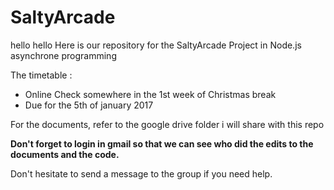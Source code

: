 # SaltyArcade
hello hello
Here is our repository for the SaltyArcade Project in Node.js asynchrone programming

The timetable :
  * Online Check somewhere in the 1st week of Christmas break
  * Due for the 5th of january 2017
  

For the documents, refer to the google drive folder i will share with this repo

**Don't forget to login in gmail so that we can see who did the edits to the documents and the code.**

Don't hesitate to send a message to the group if you need help.
